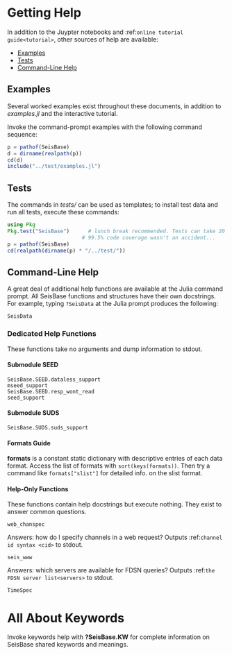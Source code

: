 # Getting Help
In addition to the Juypter notebooks and :ref:`online tutorial guide<tutorial>`,
other sources of help are available:

* [Examples](@ref)
* [Tests](@ref)
* [Command-Line Help](@ref)

## Examples

Several worked examples exist throughout these documents, in addition to *examples.jl* and the interactive tutorial.

Invoke the command-prompt examples with the following command sequence:

```julia
p = pathof(SeisBase)
d = dirname(realpath(p))
cd(d)
include("../test/examples.jl")
```

## Tests
The commands in *tests/* can be used as templates; to install test data and run all tests, execute these commands:

```julia
using Pkg
Pkg.test("SeisBase")      # lunch break recommended. Tests can take 20 minutes.
                        # 99.5% code coverage wasn't an accident...
p = pathof(SeisBase)
cd(realpath(dirname(p) * "/../test/"))
```

## Command-Line Help
A great deal of additional help functions are available at the Julia command prompt. All SeisBase functions and structures have their own docstrings. For example, typing `?SeisData` at the Julia prompt produces the following:

```@docs
SeisData
```

### Dedicated Help Functions
These functions take no arguments and dump information to stdout.

#### Submodule SEED

```@docs
SeisBase.SEED.dataless_support
mseed_support
SeisBase.SEED.resp_wont_read
seed_support
```

#### Submodule SUDS

```@docs
SeisBase.SUDS.suds_support
```

#### Formats Guide
**formats** is a constant static dictionary with descriptive entries of each data format. Access the list of formats with `sort(keys(formats))`. Then try a command like `formats["slist"]` for detailed info. on the slist format.


#### Help-Only Functions
These functions contain help docstrings but execute nothing. They exist to answer common questions.

```@docs
web_chanspec
```

Answers: how do I specify channels in a web request? Outputs :ref:`channel id syntax <cid>` to stdout.

```@docs
seis_www
```
Answers: which servers are available for FDSN queries? Outputs :ref:`the FDSN server list<servers>` to stdout.

```@docs
TimeSpec
```

All About Keywords
==================
Invoke keywords help with **?SeisBase.KW** for complete information on SeisBase shared keywords and meanings.
